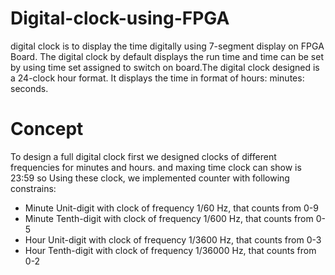 # Digital-clock-using-FPGA
digital clock is to display the time digitally using 7-segment display on FPGA Board. The digital clock by default
displays the run time and time can be set by using time set assigned to switch on board.The digital clock designed
is a 24-clock hour format. It displays the time in format of hours: minutes: seconds.

# Concept
To design a full digital clock first we designed clocks of different frequencies for minutes and hours. and maxing time clock can show is 23:59 so Using these clock, we implemented counter with following constrains:

* Minute Unit-digit with clock of frequency 1/60 Hz, that counts from 0-9
* Minute Tenth-digit with clock of frequency 1/600 Hz, that counts from 0-5
* Hour Unit-digit with clock of frequency 1/3600 Hz, that counts from 0-3
* Hour Tenth-digit with clock of frequency 1/36000 Hz, that counts from 0-2
